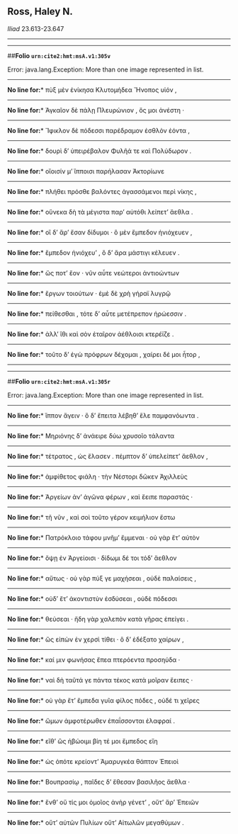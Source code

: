 ## Ross, Haley N.

*Iliad* 23.613-23.647

---

---

##**Folio `urn:cite2:hmt:msA.v1:305v`**



Error: java.lang.Exception: More than one image represented in list.

--- 

 **No line for:*** πὺξ μὲν ἐνίκησα Κλυτομήδεα Ἤνοπος υἱόν ,

--- 

 **No line for:*** Ἀγκαῖον δὲ πάλῃ Πλευρώνιον , ὅς μοι ἀνέστη ·

--- 

 **No line for:*** Ἴφικλον δὲ πόδεσσι παρέδραμον ἐσθλὸν ἐόντα ,

--- 

 **No line for:*** δουρὶ δʼ ὑπειρέβαλον Φυλῆά τε καὶ Πολύδωρον .

--- 

 **No line for:*** οἴοισίν μʼ ἵπποισι παρήλασαν Ἀκτορίωνε

--- 

 **No line for:*** πλήθει πρόσθε βαλόντες ἀγασσάμενοι περὶ νίκης ,

--- 

 **No line for:*** οὕνεκα δὴ τὰ μέγιστα παρʼ αὐτόθι λείπετʼ ἄεθλα .

--- 

 **No line for:*** οἳ δʼ ἄρʼ ἔσαν δίδυμοι · ὃ μὲν ἔμπεδον ἡνιόχευεν ,

--- 

 **No line for:*** ἔμπεδον ἡνιόχευʼ , ὃ δʼ ἄρα μάστιγι κέλευεν .

--- 

 **No line for:*** ὥς ποτʼ ἔον · νῦν αὖτε νεώτεροι ἀντιοώντων

--- 

 **No line for:*** ἔργων τοιούτων · ἐμὲ δὲ χρὴ γήραϊ λυγρῷ

--- 

 **No line for:*** πείθεσθαι , τότε δʼ αὖτε μετέπρεπον ἡρώεσσιν .

--- 

 **No line for:*** ἀλλʼ ἴθι καὶ σὸν ἑταῖρον ἀέθλοισι κτερέϊζε .

--- 

 **No line for:*** τοῦτο δʼ ἐγὼ πρόφρων δέχομαι , χαίρει δέ μοι ἦτορ ,

---

---

##**Folio `urn:cite2:hmt:msA.v1:305r`**



Error: java.lang.Exception: More than one image represented in list.

--- 

 **No line for:*** ἵππον ἄγειν · ὃ δʼ ἔπειτα λέβηθʼ ἕλε παμφανόωντα .

--- 

 **No line for:*** Μηριόνης δʼ ἀνάειρε δύω χρυσοῖο τάλαντα

--- 

 **No line for:*** τέτρατος , ὡς ἔλασεν . πέμπτον δʼ ὑπελείπετʼ ἄεθλον ,

--- 

 **No line for:*** ἀμφίθετος φιάλη · τὴν Νέστορι δῶκεν Ἀχιλλεὺς

--- 

 **No line for:*** Ἀργείων ἀνʼ ἀγῶνα φέρων , καὶ ἔειπε παραστάς ·

--- 

 **No line for:*** τῆ νῦν , καὶ σοὶ τοῦτο γέρον κειμήλιον ἔστω

--- 

 **No line for:*** Πατρόκλοιο τάφου μνῆμʼ ἔμμεναι · οὐ γὰρ ἔτʼ αὐτὸν

--- 

 **No line for:*** ὄψῃ ἐν Ἀργείοισι · δίδωμι δέ τοι τόδʼ ἄεθλον

--- 

 **No line for:*** αὔτως · οὐ γὰρ πύξ γε μαχήσεαι , οὐδὲ παλαίσεις ,

--- 

 **No line for:*** οὐδʼ ἔτʼ ἀκοντιστὺν ἐσδύσεαι , οὐδὲ πόδεσσι

--- 

 **No line for:*** θεύσεαι · ἤδη γὰρ χαλεπὸν κατὰ γῆρας ἐπείγει .

--- 

 **No line for:*** ὣς εἰπὼν ἐν χερσὶ τίθει · ὃ δʼ ἐδέξατο χαίρων ,

--- 

 **No line for:*** καί μιν φωνήσας ἔπεα πτερόεντα προσηύδα ·

--- 

 **No line for:*** ναὶ δὴ ταῦτά γε πάντα τέκος κατὰ μοῖραν ἔειπες ·

--- 

 **No line for:*** οὐ γὰρ ἔτʼ ἔμπεδα γυῖα φίλος πόδες , οὐδέ τι χεῖρες

--- 

 **No line for:*** ὤμων ἀμφοτέρωθεν ἐπαΐσσονται ἐλαφραί .

--- 

 **No line for:*** εἴθʼ ὣς ἡβώοιμι βίη τέ μοι ἔμπεδος εἴη

--- 

 **No line for:*** ὡς ὁπότε κρείοντʼ Ἀμαρυγκέα θάπτον Ἐπειοὶ

--- 

 **No line for:*** Βουπρασίῳ , παῖδες δʼ ἔθεσαν βασιλῆος ἄεθλα ·

--- 

 **No line for:*** ἔνθʼ οὔ τίς μοι ὁμοῖος ἀνὴρ γένετʼ , οὔτʼ ἄρʼ Ἐπειῶν

--- 

 **No line for:*** οὔτʼ αὐτῶν Πυλίων οὔτʼ Αἰτωλῶν μεγαθύμων .